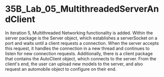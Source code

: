 # 35B_Lab_05_MultithreadedServerAndClient
In iteration 5, Multithreaded Networking functionality is added. Within the server package is the Server object, which establishes a serverSocket on a port and waits until a client requests a connection. When the server accepts this request, it handles the connection in a new thread and continues to listen for new connection requests. Additionally, there is a client package that contains the AutoClient object, which connects to the server. From the client's end, the user can upload new models to the server, and also request an automobile object to configure on their end.
